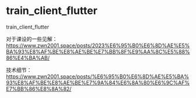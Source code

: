 # train_client_flutter

train_client_flutter

对于课设的一些见解：https://www.zwn2001.space/posts/2023%E6%95%B0%E6%8D%AE%E5%BA%93%E8%AF%BE%E8%AE%BE%E7%BB%8F%E9%AA%8C%E5%88%86%E4%BA%AB/

技术细节：https://www.zwn2001.space/posts/%E6%95%B0%E6%8D%AE%E5%BA%93%E8%AF%BE%E8%AE%BE%E7%9A%84%E6%8A%80%E6%9C%AF%E7%BB%86%E8%8A%82/
